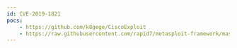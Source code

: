 ```yaml
---
id: CVE-2019-1821
pocs:
    - https://github.com/k8gege/CiscoExploit
    - https://raw.githubusercontent.com/rapid7/metasploit-framework/master/modules/exploits/linux/http/cpi_tararchive_upload.rb
---
```

